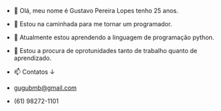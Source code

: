 - 👋 Olá, meu nome é Gustavo Pereira Lopes tenho 25 anos.

- 👀 Estou na caminhada para me tornar um programador.

- 🌱 Atualmente estou aprendendo a linguagem de programação python.

- 💞️ Estou a procura de oprotunidades tanto de trabalho quanto de aprendizado.

- 📫 Contatos ↓
-   gugubmb@gmail.com
-   (61) 98272-1101

